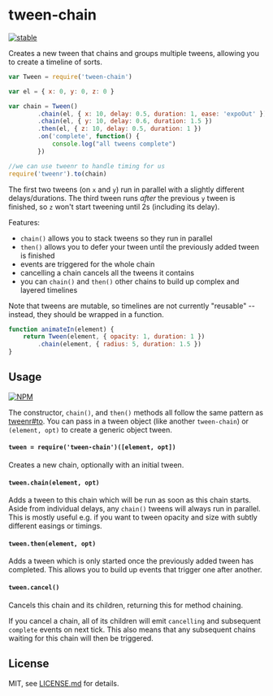 # tween-chain

[![stable](http://badges.github.io/stability-badges/dist/stable.svg)](http://github.com/badges/stability-badges)

Creates a new tween that chains and groups multiple tweens, allowing you to create a timeline of sorts.

```js
var Tween = require('tween-chain')

var el = { x: 0, y: 0, z: 0 }

var chain = Tween()
        .chain(el, { x: 10, delay: 0.5, duration: 1, ease: 'expoOut' })
        .chain(el, { y: 10, delay: 0.6, duration: 1.5 })
        .then(el, { z: 10, delay: 0.5, duration: 1 })
        .on('complete', function() {
            console.log("all tweens complete")
        })

//we can use tweenr to handle timing for us
require('tweenr').to(chain)
```

The first two tweens (on `x` and `y`) run in parallel with a slightly different delays/durations. The third tween runs *after* the previous `y` tween is finished, so `z` won't start tweening until 2s (including its delay).

Features:

- `chain()` allows you to stack tweens so they run in parallel
- `then()` allows you to defer your tween until the previously added tween is finished
- events are triggered for the whole chain
- cancelling a chain cancels all the tweens it contains
- you can `chain()` and `then()` other chains to build up complex and layered timelines

Note that tweens are mutable, so timelines are not currently "reusable" -- instead, they should be wrapped in a function.

```js
function animateIn(element) {
    return Tween(element, { opacity: 1, duration: 1 })
        .chain(element, { radius: 5, duration: 1.5 })
}
```

## Usage

[![NPM](https://nodei.co/npm/tween-chain.png)](https://nodei.co/npm/tween-chain/)

The constructor, `chain()`, and `then()` methods all follow the same pattern as [tweenr#to](https://github.com/mattdesl/tweenr#tweenr--requiretweenropt). You can pass in a tween object (like another `tween-chain`) or `(element, opt)` to create a generic object tween.

#### `tween = require('tween-chain')([element, opt])`

Creates a new chain, optionally with an initial tween. 

#### `tween.chain(element, opt)`

Adds a tween to this chain which will be run as soon as this chain starts. Aside from individual delays, any `chain()` tweens will always run in parallel. This is mostly useful e.g. if you want to tween opacity and size with subtly different easings or timings. 

#### `tween.then(element, opt)`

Adds a tween which is only started once the previously added tween has completed. This allows you to build up events that trigger one after another.


#### `tween.cancel()`

Cancels this chain and its children, returning this for method chaining.

If you cancel a chain, all of its children will emit `cancelling` and subsequent `complete` events on next tick. This also means that any subsequent chains waiting for this chain will then be triggered. 

## License

MIT, see [LICENSE.md](http://github.com/mattdesl/tween-chain/blob/master/LICENSE.md) for details.
